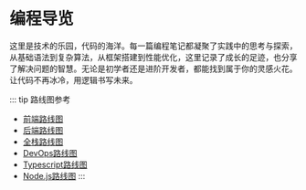 # 编程导览

<p class="ripple-bg italic">
这里是技术的乐园，代码的海洋。每一篇编程笔记都凝聚了实践中的思考与探索，从基础语法到复杂算法，从框架搭建到性能优化，这里记录了成长的足迹，也分享了解决问题的智慧。无论是初学者还是进阶开发者，都能找到属于你的灵感火花。让代码不再冰冷，用逻辑书写未来。
</p>

::: tip 路线图参考
- [前端路线图](https://roadmap.sh/frontend)
- [后端路线图](https://roadmap.sh/backend)
- [全栈路线图](https://roadmap.sh/full-stack)
- [DevOps路线图](https://roadmap.sh/devops)
- [Typescript路线图](https://roadmap.sh/typescript)
- [Node.js路线图](https://roadmap.sh/nodejs)
  :::

